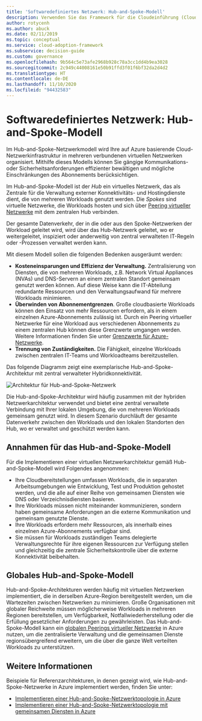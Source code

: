 ```yaml
---
title: 'Softwaredefiniertes Netzwerk: Hub-and-Spoke-Modell'
description: Verwenden Sie das Framework für die Cloudeinführung (Cloud Adoption Framework) für Azure, um zu erfahren, wie Ihre Netzwerkinfrastruktur beim Hub-and-Spoke-Netzwerkmodell in mehreren verbundenen virtuellen Netzwerken organisiert wird.
author: rotycenh
ms.author: abuck
ms.date: 02/11/2019
ms.topic: conceptual
ms.service: cloud-adoption-framework
ms.subservice: decision-guide
ms.custom: governance
ms.openlocfilehash: 9b564c5e73afe2968b928c78a3cc1dd4b9ea3028
ms.sourcegitcommit: 2c949c44008161e50b91ffd3f01f6bf32da2d4d2
ms.translationtype: HT
ms.contentlocale: de-DE
ms.lasthandoff: 11/10/2020
ms.locfileid: "94432583"
---
```

# <a name="software-defined-networking-hub-and-spoke"></a>Softwaredefiniertes Netzwerk: Hub-and-Spoke-Modell

Im Hub-and-Spoke-Netzwerkmodell wird Ihre auf Azure basierende Cloud-Netzwerkinfrastruktur in mehreren verbundenen virtuellen Netzwerken organisiert. Mithilfe dieses Modells können Sie gängige Kommunikations- oder Sicherheitsanforderungen effizienter bewältigen und mögliche Einschränkungen des Abonnements berücksichtigen.

Im Hub-and-Spoke-Modell ist der *Hub* ein virtuelles Netzwerk, das als Zentrale für die Verwaltung externer Konnektivitäts- und Hostingdienste dient, die von mehreren Workloads genutzt werden. Die *Spokes* sind virtuelle Netzwerke, die Workloads hosten und sich über [Peering virtueller Netzwerke](/azure/virtual-network/virtual-network-peering-overview) mit dem zentralen Hub verbinden.

Der gesamte Datenverkehr, der in die oder aus den Spoke-Netzwerken der Workload geleitet wird, wird über das Hub-Netzwerk geleitet, wo er weitergeleitet, inspiziert oder anderweitig von zentral verwalteten IT-Regeln oder -Prozessen verwaltet werden kann.

Mit diesem Modell sollen die folgenden Bedenken ausgeräumt werden:

- **Kosteneinsparungen und Effizienz der Verwaltung.** Zentralisierung von Diensten, die von mehreren Workloads, z.B. Network Virtual Appliances (NVAs) und DNS-Servern an einem zentralen Standort gemeinsam genutzt werden können. Auf diese Weise kann die IT-Abteilung redundante Ressourcen und den Verwaltungsaufwand für mehrere Workloads minimieren.
- **Überwinden von Abonnementgrenzen**. Große cloudbasierte Workloads können den Einsatz von mehr Ressourcen erfordern, als in einem einzelnen Azure-Abonnements zulässig ist. Durch ein Peering virtueller Netzwerke für eine Workload aus verschiedenen Abonnements zu einem zentralen Hub können diese Grenzwerte umgangen werden. Weitere Informationen finden Sie unter [Grenzwerte für Azure-Netzwerke](/azure/azure-resource-manager/management/azure-subscription-service-limits#networking-limits).
- **Trennung von Zuständigkeiten.** Die Fähigkeit, einzelne Workloads zwischen zentralen IT-Teams und Workloadteams bereitzustellen.

Das folgende Diagramm zeigt eine exemplarische Hub-and-Spoke-Architektur mit zentral verwalteter Hybridkonnektivität.

![Architektur für Hub-and-Spoke-Netzwerk](/azure/architecture/reference-architectures/hybrid-networking/images/hub-spoke.png)

Die Hub-and-Spoke-Architektur wird häufig zusammen mit der hybriden Netzwerkarchitektur verwendet und bietet eine zentral verwaltete Verbindung mit Ihrer lokalen Umgebung, die von mehreren Workloads gemeinsam genutzt wird. In diesem Szenario durchläuft der gesamte Datenverkehr zwischen den Workloads und den lokalen Standorten den Hub, wo er verwaltet und geschützt werden kann.

## <a name="hub-and-spoke-assumptions"></a>Annahmen für das Hub-and-Spoke-Modell

Für die Implementieren einer virtuellen Netzwerkarchitektur gemäß Hub-and-Spoke-Modell wird Folgendes angenommen:

- Ihre Cloudbereitstellungen umfassen Workloads, die in separaten Arbeitsumgebungen wie Entwicklung, Test und Produktion gehostet werden, und die alle auf einer Reihe von gemeinsamen Diensten wie DNS oder Verzeichnisdiensten basieren.
- Ihre Workloads müssen nicht miteinander kommunizieren, sondern haben gemeinsame Anforderungen an die externe Kommunikation und gemeinsam genutzte Dienste.
- Ihre Workloads erfordern mehr Ressourcen, als innerhalb eines einzelnen Azure-Abonnements verfügbar sind.
- Sie müssen für Workloads zuständigen Teams delegierte Verwaltungsrechte für ihre eigenen Ressourcen zur Verfügung stellen und gleichzeitig die zentrale Sicherheitskontrolle über die externe Konnektivität beibehalten.

## <a name="global-hub-and-spoke"></a>Globales Hub-and-Spoke-Modell

Hub-and-Spoke-Architekturen werden häufig mit virtuellen Netzwerken implementiert, die in derselben Azure-Region bereitgestellt werden, um die Wartezeiten zwischen Netzwerken zu minimieren. Große Organisationen mit globaler Reichweite müssen möglicherweise Workloads in mehreren Regionen bereitstellen, um Verfügbarkeit, Notfallwiederherstellung oder die Erfüllung gesetzlicher Anforderungen zu gewährleisten. Das Hub-and-Spoke-Modell kann ein [globalen Peerings virtueller Netzwerke](/azure/virtual-network/virtual-network-peering-overview) in Azure nutzen, um die zentralisierte Verwaltung und die gemeinsamen Dienste regionsübergreifend erweitern, um die über die ganze Welt verteilten Workloads zu unterstützen.

## <a name="learn-more"></a>Weitere Informationen

Beispiele für Referenzarchitekturen, in denen gezeigt wird, wie Hub-and-Spoke-Netzwerke in Azure implementiert werden, finden Sie unter:

- [Implementieren einer Hub-and-Spoke-Netzwerktopologie in Azure](/azure/architecture/reference-architectures/hybrid-networking/hub-spoke)
- [Implementieren einer Hub-and-Spoke-Netzwerktopologie mit gemeinsamen Diensten in Azure](/azure/architecture/reference-architectures/hybrid-networking/#hub-spoke-network-topology)
